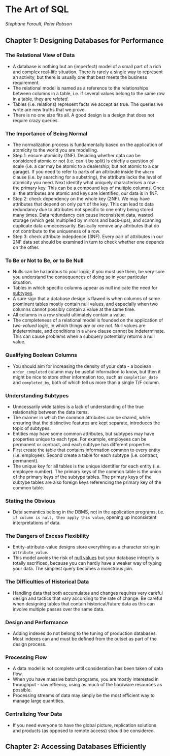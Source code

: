 # The Art of SQL
###### Stephane Faroult, Peter Robson

## Chapter 1: Designing Databases for Performance

### The Relational View of Data
- A database is nothing but an (imperfect) model of a small part of a rich and complex real-life situation. There is rarely a single way to represent an activity, but there is usually one that best meets the business requirement.
- The relational model is named as a reference to the relationships between columns in a table, i.e. if several values belong to the same row in a table, they are _related_.
- Tables (i.e. relations) represent facts we accept as true. The queries we write are new truths that we prove.
- There is no one size fits all. A good design is a design that does not require crazy queries.

### The Importance of Being Normal
- The normalization process is fundamentally based on the application of atomicity to the world you are modelling.
- Step 1: ensure atomicity (1NF). Deciding whether data can be considered atomic or not (i.e. can it be split) is chiefly a question of scale (i.e. a car may be atomic to a dealership; but not atomic to a car garage). If you need to refer to parts of an attribute inside the `where` clause (i.e. by searching for a substring), the attribute lacks the level of atomicity you need. Next identify what uniquely characterises a row - the primary key. This can be a compound key of multiple columns. Once all the attributes are atomic and keys are identified, our data is in 1NF.
- Step 2: check dependency on the whole key (2NF). We may have attributes that depend on only part of the key. This can lead to data redundancy due to attributes not specific to one entry being stored many times. Data redundancy can cause inconsistent data, wasted storage (which gets multiplied by mirrors and back-ups), and scanning duplicate data unneccessarily. Basically remove any attributes that do not contribute to the uniqueness of a row.
- Step 3: check attribute indepdence (3NF). Every pair of attributes in our 2NF data set should be examined in turn to check whether one depends on the other.

### To Be or Not to Be, or to Be Null
- Nulls can be hazardous to your logic; if you must use them, be very sure you understand the consequences of doing so in your particular situation.
- Tables in which specific columns appear as null indicate the need for [subtypes](#understanding-subtypes).
- A sure sign that a database design is flawed is when columns of some prominent tables mostly contain null values, and especially when two columns cannot possibly contain a value at the same time.
- All columns in a row should ultimately contain a value.
- The completeness of a relational model is founded on the application of _two-valued logic_, in which things _are_ or _are not_. Null values are indeterminate, and conditions in a `where` clause cannot be indeterminate. This can cause problems when a subquery potentially returns a null value.

### Qualifying Boolean Columns
- You should aim for increasing the density of your data - a boolean `order_completed` column may be useful information to know, but then it might be nice to store other information too, such as `completion_date` and `completed_by`, both of which tell us more than a single T/F column.

### Understanding Subtypes
- Unncessarily wide tables is a lack of understanding of the true relationship between the data items.
- The manner in which the common attributes can be shared, while ensuring that the distinctive features are kept separate, introduces the topic of subtypes.
- Entities may have some common attributes, but subtypes may have properties unique to each type. For example, employees can be permanent or contract, and each subtype has different properties.
- First create the table that contains information common to every entity (i.e. employee). Second create a table for each subtype (i.e. contract, permanent).
- The unique key for all tables is the unique identifier for each entity (i.e. employee number). The primary keys of the common table is the union of the primary keys of the subtype tables. The primary keys of the subtype tables are also foreign keys referencing the primary key of the common table.

### Stating the Obvious
- Data semantics belong in the DBMS, not in the application programs, i.e. `if column is null, then apply this value`, opening up inconsistent interpretations of data.

### The Dangers of Excess Flexibility
- Entity-attribute-value designs store everything as a character string in `attribute_value`.
- This model avoids the risk of [null values](#to-be-or-not-to-be-or-to-be-null) but your database integrity is totally sacrificed, because you can hardly have a weaker way of typing your data. The simplest query becomes a monstrous join.

### The Difficulties of Historical Data
- Handling data that both accumulates and changes requires very careful design and tactics that vary according to the rate of change. Be careful when designing tables that contain historical/future data as this can involve multiple passes over the same data.

### Design and Performance
- Adding indexes do not belong to the tuning of production databases. Most indexes can and must be defined from the outset as part of the design process.

### Processing Flow
- A data model is not complete until consideration has been taken of data flow.
- When you have massive batch programs, you are mostly interested in throughput - raw effiency, using as much of the hardware resources as possible.
- Processing streams of data may simply be the most efficient way to manage large quantities.

### Centralizing Your Data
- If you need everyone to have the global picture, replication solutions and products (as opposed to remote access) should be considered.

## Chapter 2: Accessing Databases Efficiently

### 
